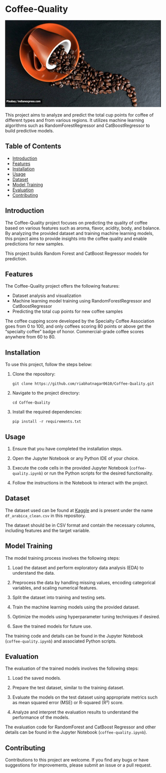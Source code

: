 # Coffee-Quality

![coffee beans](https://github.com/riabhatnagar0610/Coffee-Quality/blob/main/Coffee.jpg)

This project aims to analyze and predict the total cup points for coffee of different types and from various regions. It utilizes machine learning algorithms such as RandomForestRegressor and CatBoostRegressor to build predictive models.

## Table of Contents

- [Introduction](#introduction)
- [Features](#features)
- [Installation](#installation)
- [Usage](#usage)
- [Dataset](#dataset)
- [Model Training](#model-training)
- [Evaluation](#evaluation)
- [Contributing](#contributing)


## Introduction

The Coffee-Quality project focuses on predicting the quality of coffee based on various features such as aroma, flavor, acidity, body, and balance. By analyzing the provided dataset and training machine learning models, this project aims to provide insights into the coffee quality and enable predictions for new samples. 

This project builds Random Forest and CatBoost Regressor models for prediction.

## Features

The Coffee-Quality project offers the following features:

- Dataset analysis and visualization
- Machine learning model training using RandomForestRegressor and CatBoostRegressor
- Predicting the total cup points for new coffee samples

The coffee cupping score developed by the Specialty Coffee Association goes from 0 to 100, and only coffees scoring 80 points or above get the “specialty coffee” badge of honor. Commercial-grade coffee scores anywhere from 60 to 80.

## Installation

To use this project, follow the steps below:

1. Clone the repository:

   ```
   git clone https://github.com/riabhatnagar0610/Coffee-Quality.git
   ```

2. Navigate to the project directory:

   ```
   cd Coffee-Quality
   ```

3. Install the required dependencies:

   ```
   pip install -r requirements.txt
   ```

## Usage

1. Ensure that you have completed the installation steps.

2. Open the Jupyter Notebook or any Python IDE of your choice.

3. Execute the code cells in the provided Jupyter Notebook (`coffee-quality.ipynb`) or run the Python scripts for the desired functionality.

4. Follow the instructions in the Notebook to interact with the project.

## Dataset

The dataset used can be found at [Kaggle](https://www.kaggle.com/datasets/fatihb/coffee-quality-data-cqi) and is present under the name `df_arabica_clean.csv` in this repository.

The dataset should be in CSV format and contain the necessary columns, including features and the target variable.

## Model Training

The model training process involves the following steps:

1. Load the dataset and perform exploratory data analysis (EDA) to understand the data.

2. Preprocess the data by handling missing values, encoding categorical variables, and scaling numerical features.

3. Split the dataset into training and testing sets.

4. Train the machine learning models using the provided dataset.

5. Optimize the models using hyperparameter tuning techniques if desired.

6. Save the trained models for future use.

The training code and details can be found in the Jupyter Notebook (`coffee-quality.ipynb`) and associated Python scripts.

## Evaluation

The evaluation of the trained models involves the following steps:

1. Load the saved models.

2. Prepare the test dataset, similar to the training dataset.

3. Evaluate the models on the test dataset using appropriate metrics such as mean squared error (MSE) or R-squared (R²) score.

4. Analyze and interpret the evaluation results to understand the performance of the models.

The evaluation code for RandomForest and CatBoost Regressor and other details can be found in the Jupyter Notebook (`coffee-quality.ipynb`).

## Contributing

Contributions to this project are welcome. If you find any bugs or have suggestions for improvements, please submit an issue or a pull request.
